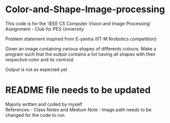 # Color-and-Shape-Image-processing
This code is for the 'IEEE CS Computer Vision and Image Processing' Assignment - Club for PES University

Problem statement inspired from E-yantra (IIT-M Rrobotics competition)

Given an image containing various shapes of differents colours. 
Make a program such that the output contains a list having all shapes with their respective color and its centroid. 

Output is not as expected yet 

# README file needs to be updated

Majorly written and coded by myself  
References - Class Notes and Medium
Note : Image path needs to be changed for the code to run.
